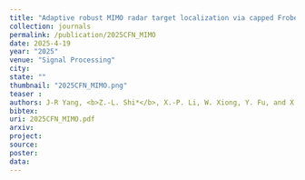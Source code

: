 ```yaml
---
title: "Adaptive robust MIMO radar target localization via capped Frobenius norm"
collection: journals
permalink: /publication/2025CFN_MIMO
date: 2025-4-19
year: "2025"
venue: "Signal Processing"
city: 
state: ""
thumbnail: "2025CFN_MIMO.png"
teaser : 
authors: J-R Yang, <b>Z.-L. Shi*</b>, X.-P. Li, W. Xiong, Y. Fu, and X. Liang
bibtex: 
uri: 2025CFN_MIMO.pdf
arxiv: 
project: 
source: 
poster: 
data:
---
```

